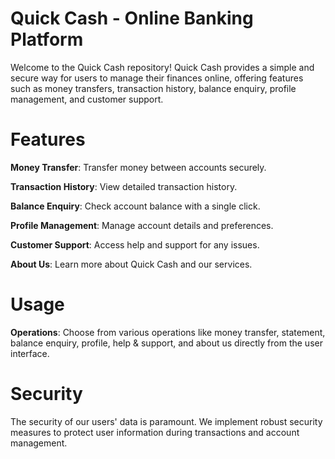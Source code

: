 # Quick Cash - Online Banking Platform
Welcome to the Quick Cash repository! Quick Cash provides a simple and secure way for users to manage their finances online, offering features such as money transfers, transaction history, balance enquiry, profile management, and customer support.

# Features
**Money Transfer**: Transfer money between accounts securely.

**Transaction History**: View detailed transaction history.

**Balance Enquiry**: Check account balance with a single click.

**Profile Management**: Manage account details and preferences.

**Customer Support**: Access help and support for any issues.

**About Us**: Learn more about Quick Cash and our services.

# Usage
**Operations**: Choose from various operations like money transfer, statement, balance enquiry, profile, help & support, and about us directly from the user interface.

# Security
The security of our users' data is paramount. We implement robust security measures to protect user information during transactions and account management.
